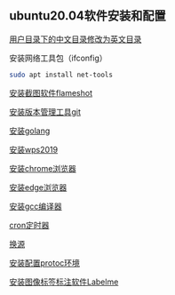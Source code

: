 ## ubuntu20.04软件安装和配置

[用户目录下的中文目录修改为英文目录](./%E7%94%A8%E6%88%B7%E7%9B%AE%E5%BD%95%E4%B8%8B%E6%94%B9%E4%B8%BA%E8%8B%B1%E6%96%87%E7%9B%AE%E5%BD%95.md)

安装网络工具包（ifconfig）
```bash
sudo apt install net-tools
```

[安装截图软件flameshot](./ubuntu20.04%E6%88%AA%E5%9B%BE%E5%B7%A5%E5%85%B7flameshot.md)

[安装版本管理工具git](ubuntu20.04安装git.md)

[安装golang](./ubuntu%E5%AE%89%E8%A3%85%E5%92%8C%E5%8D%87%E7%BA%A7go.md)

[安装wps2019](./ubuntu20.04%E5%AE%89%E8%A3%85wps2019.md)

[安装chrome浏览器](./ubuntu20.04%E5%AE%89%E8%A3%85chrome%E6%B5%8F%E8%A7%88%E5%99%A8.md)

[安装edge浏览器](./ubuntu20.04%E5%AE%89%E8%A3%85edge%E6%B5%8F%E8%A7%88%E5%99%A8.md)

[安装gcc编译器](./ubuntu%E5%AE%89%E8%A3%85gcc.md)

[cron定时器](./cron%E5%AE%9A%E6%97%B6%E5%99%A8.md)

[换源](./ubuntu%E6%8D%A2%E5%9B%BD%E5%86%85%E6%BA%90.md)

[安装配置protoc环境](./ubuntu20.04%E5%AE%89%E8%A3%85protoc.md)

[安装图像标签标注软件Labelme](./ubuntu20.04%E5%AE%89%E8%A3%85%E5%9B%BE%E5%83%8F%E6%A0%87%E7%AD%BE%E6%A0%87%E6%B3%A8%E8%BD%AF%E4%BB%B6labelme.md)

